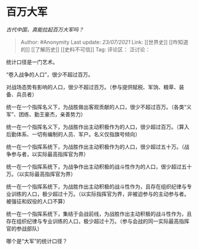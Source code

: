 # 百万大军
*古代中国，真能拉起百万大军吗？*

> Author: #Anonymity
> Last update: *23/07/2021*
> Link: [[世界史]] [[咋知道的]] [[了解历史]] [[史料不可信]]
> Tag:
> 评论区：
> 泛讨论：

统计口径是一门艺术。

“卷入战争的人口”，很少不超过百万。

对战场态势有影响的人口，很少不超过百万。（参与提供赋税、军饷、粮草、装备、兵员者）

统一在一个指挥名义下，为战胜做出客观贡献的人口，很少不超过百万。（各类“义军”、团练、勤王豪杰，亲善势力）

统一在一个指挥名义下，为战胜作出主动积极作为的人口，很少超过百万。（算入后勤体系、一切有编制的人员、军户。名义仅指旗号倾向）

统一在一个指挥系统下，为战胜作出主动积极作为的人口，很少超过五十万。（战争参与者，以实际最高指挥官为界）

统一在一个指挥系统下，为战争作出主动积极的战斗性作为的人口，很少超过五十万。（以实际最高指挥官为界）

统一在一个指挥系统下，为战胜作出主动积极的战斗性作为，且存在组织纪律与专业训练的人口，极少超过十万。（以实际指挥官为界，非被迫参与的主动参与者。被强征和奴役的人口不算）

统一在一个指挥系统下，集结于会战前线，为战胜作出主动积极的战斗性作为，且存在组织纪律与专业训练的人口，极少超过十万。（参与会战的同一实际最高指挥官的参战部队）

哪个是“大军”的统计口径？
